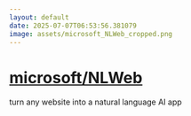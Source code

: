 ```yaml
---
layout: default
date: 2025-07-07T06:53:56.381079
image: assets/microsoft_NLWeb_cropped.png
---
```


# [microsoft/NLWeb](https://github.com/microsoft/NLWeb)

turn any website into a natural language AI app
